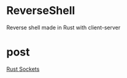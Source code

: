 # ReverseShell
Reverse shell made in Rust with client-server

# post
[Rust Sockets](https://blog-0xnullsec.vercel.app/rshell_rust)
